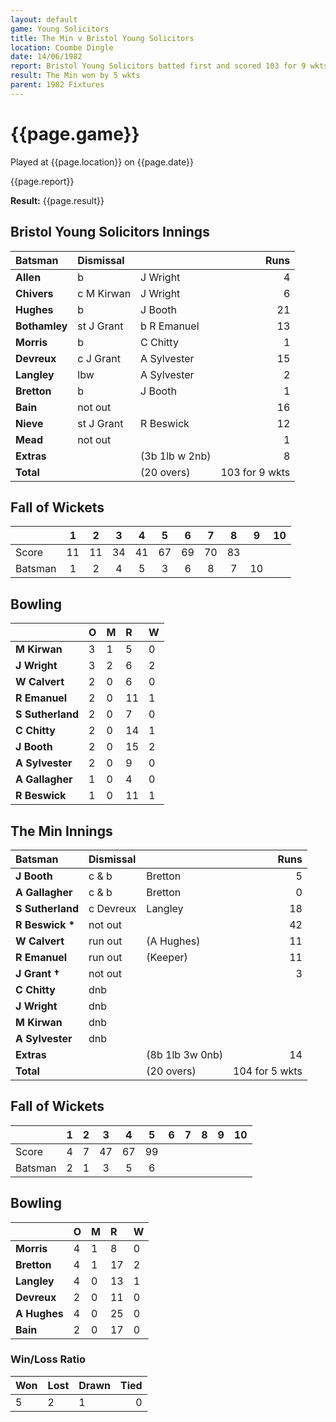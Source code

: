 ```yaml
---
layout: default
game: Young Solicitors 
title: The Min v Bristol Young Solicitors
location: Coombe Dingle
date: 14/06/1982
report: Bristol Young Solicitors batted first and scored 103 for 9 wkts. The Min replied with 82 all out
result: The Min won by 5 wkts
parent: 1982 Fixtures
---
```


# {{page.game}}

Played at {{page.location}} on {{page.date}}

{{page.report}}

**Result:** {{page.result}}

## Bristol Young Solicitors Innings

| Batsman | Dismissal |  | Runs |
|:---|:---|---|---:|
| **Allen** | b | J Wright | 4 | 
| **Chivers** | c M Kirwan | J Wright | 6 | 
| **Hughes** | b | J Booth | 21 | 
| **Bothamley** | st J Grant | b R Emanuel | 13 | 
| **Morris** | b | C Chitty | 1 | 
| **Devreux** | c J Grant | A Sylvester | 15 | 
| **Langley** | lbw | A Sylvester | 2 | 
| **Bretton** | b | J Booth | 1 | 
| **Bain** | not out | | 16 | 
| **Nieve** | st J Grant | R Beswick | 12 | 
| **Mead** | not out | | 1 | 
| **Extras** | | (3b 1lb w 2nb) | 8 | 
| **Total** | | (20 overs) | 103 for 9 wkts| 

## Fall of Wickets

| | 1 | 2 | 3 | 4 | 5 | 6 | 7 | 8 | 9 | 10 |
|---|:---:|:---:|:---:|:---:|:---:|:---:|:---:|:---:|:---:|:---:|
| Score | 11 | 11 | 34 | 41 | 67 | 69 | 70 | 83 | | |
| Batsman | 1 | 2 | 4 | 5 | 3 | 6 | 8 | 7 | 10 |

## Bowling

| | O | M | R | W |
|---|:---|:---|:---|:---|
| **M Kirwan** | 3 | 1 | 5 | 0 |
| **J Wright** | 3 | 2 | 6 | 2 |
| **W Calvert** | 2 | 0 | 6 | 0 |
| **R Emanuel** | 2 | 0 | 11 | 1 |
| **S Sutherland** | 2 | 0 | 7 | 0 |
| **C Chitty** | 2 | 0 | 14 | 1 |
| **J Booth** | 2 | 0 | 15 | 2 |
| **A Sylvester** | 2 | 0 | 9 | 0 |
| **A Gallagher** | 1 | 0 | 4 | 0 |
| **R Beswick** | 1 | 0 | 11 | 1 |

## The Min Innings

| Batsman | Dismissal |  | Runs |
|:---|:---|---|---:|
| **J Booth** | c & b | Bretton | 5 | 
| **A Gallagher** | c & b | Bretton | 0 | 
| **S Sutherland** | c Devreux | Langley | 18 |
| **R Beswick &#42;** | not out | | 42 |
| **W Calvert** | run out | (A Hughes) | 11 |
| **R Emanuel** | run out | (Keeper) | 11 |
| **J Grant &#8224;** | not out | | 3 |
| **C Chitty** | dnb | | |
| **J Wright** | dnb | | |
| **M Kirwan** | dnb | | |
| **A Sylvester** | dnb | | |
| **Extras** | | (8b 1lb 3w 0nb) | 14 | |
| **Total** | | (20 overs) | 104 for 5 wkts| |

## Fall of Wickets

| | 1 | 2 | 3 | 4 | 5 | 6 | 7 | 8 | 9 | 10 |
|---|:---:|:---:|:---:|:---:|:---:|:---:|:---:|:---:|:---:|:---:|
| Score | 4 | 7 | 47 | 67 | 99 | | | | | |
| Batsman | 2 | 1 | 3 | 5 | 6 | | | | | |

## Bowling

| | O | M | R | W |
|---|:---|:---|:---|:---|
| **Morris** | 4 | 1 | 8 | 0 |
| **Bretton** | 4 | 1 | 17 | 2 |
| **Langley** | 4 | 0 | 13 | 1 |
| **Devreux** | 2 | 0 | 11 | 0 |
| **A Hughes** | 4 | 0 | 25 | 0 |
| **Bain** | 2 | 0 | 17 | 0 |

### Win/Loss Ratio

| Won | Lost | Drawn | Tied |
|:---|:---|:---|---:|
| 5 | 2 | 1 | 0 |
